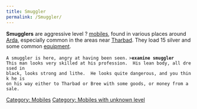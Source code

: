 ```yaml
---
title: Smuggler
permalink: /Smuggler/
---
```


**Smugglers** are aggressive level ? [mobiles](mobile "wikilink"), found
in various places around [Arda](Arda "wikilink"), especially common in
the areas near [Tharbad](Tharbad "wikilink"). They load 15 silver and
some common [equipment](equipment "wikilink").

`A smuggler is here, angry at having been seen.`
`>`**`examine smuggler`**
`This man looks very skilled at his profession.  His lean body, all dressed in`
`black, looks strong and lithe.  He looks quite dangerous, and you think he is`
`on his way either to Tharbad or Bree with some goods, or money from a sale.`

[Category: Mobiles](Category:_Mobiles "wikilink") [Category: Mobiles
with unknown level](Category:_Mobiles_with_unknown_level "wikilink")